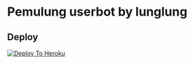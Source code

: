 # Pemulung userbot by lunglung

## Deploy
[![Deploy To Heroku](https://www.herokucdn.com/deploy/button.svg)](https://dashboard.heroku.com/new?button-url=https%3A%2F%2Fgithub.com%2FLunglung-OWNER%2FHEROKU&template=https%3A%2F%2Fgithub.com%2FLunglung-OWNER%2FHEROKU)
